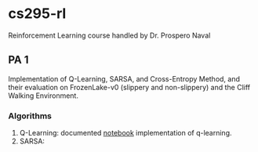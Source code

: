 # cs295-rl
Reinforcement Learning course handled by Dr. Prospero Naval

## PA 1
Implementation of Q-Learning, SARSA, and Cross-Entropy Method, 
and their evaluation on FrozenLake-v0 (slippery and non-slippery) and the Cliff Walking Environment.

### Algorithms
1. Q-Learning: documented [notebook](https://github.com/henritomas/cs295-rl/blob/master/%5BCS295%5D%20Q-Learning%20-%20Implementation.ipynb) implementation of q-learning.
2. SARSA: 
